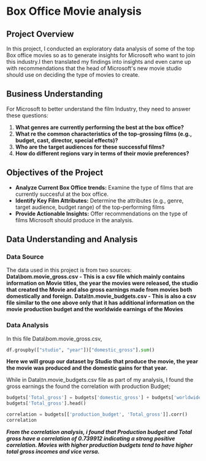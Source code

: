 # Box Office Movie analysis
## Project Overview
In this project, I conducted an exploratory data analysis of some of the top Box office movies so as to generate insights for Microsoft who want to join this industry.I then translated my findings into insights and even came up with recommendations that the head of Microsoft's new movie studio should use on deciding the type of movies to create.

## Business Understanding
For Microsoft to better understand the film Industry, they need to answer these questions:
1. **What genres are currently performing the best at the box office?**
2. **What re the common characteristics of the top-grossing films (e.g., budget, cast, director, special effects)?**
3. **Who are the target audiences for these successful films?**
4. **How do different regions vary in terms of their movie preferences?**

## Objectives of the Project
- **Analyze Current Box Office trends:** Examine the type of films that are currently succesful at the box office.
- **Identify Key Film Attributes:** Determine the attributes (e.g., genre, target audience, budget range) of the top-performing films
- **Provide Actionable Insights:** Offer recommendations on the type of films Microsoft should produce in the analysis.

## Data Understanding and Analysis
### Data Source
The data used in this project is from two sources:
**Data\bom.movie_gross.csv - This is a csv file which mainly contains information on Movie titles, the year the movies were released, the studio that created the Movie and also gross earnings made from movies both domestically and foreign.**
**Data\tn.movie_budgets.csv - This is also a csv file similar to the one above only that it has additional information on the movie production budget and the worldwide earnings of the Movies**

### Data Analysis
In this file Data\bom.movie_gross.csv,

```python
df.groupby(["studio", "year"])["domestic_gross"].sum()
``` 
**Here we will group our dataset by Studio that produce the movie, the year the movie was produced and the domestic gains for that year.**

While in Data\tn.movie_budgets.csv file as part of my analysis, I found the gross earnings the found the correlation with production Budget;

```python
budgets['Total_gross'] = budgets['domestic_gross'] + budgets['worldwide_gross']
budgets['Total_gross'].head()
```
```python
correlation = budgets[['production_budget', 'Total_gross']].corr()
correlation
```

***From the correlation analysis, i found that Production budget and Total gross have a correlation of 0.739912 indicating a strong positive correlation. Movies with higher production budgets tend to have higher total gross incomes and vice versa.*** 